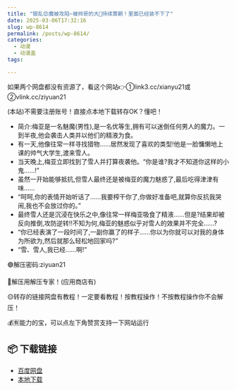 ```yaml
---
title: "银乱😍魔被攻陷~被帅哥的大🐔持续蒿朝！里面已经装不下了"
date: 2025-03-06T17:32:16
slug: wp-8614
permalink: /posts/wp-8614/
categories:
  - 动漫
  - 动漫盖
tags:

---
```


如果两个网盘都没有资源了，看这个网站👉①link3.cc/xianyu21或②vlink.cc/ziyuan21

(本站)不需要注册账号！直接点本地下载转存OK？懂吧！

*   简介:梅亚是一名魅魔(男性),是一名优等生,拥有可以迷倒任何男人的魔力。一到半夜,他会袭击人类并以他们的精液为食。
*   有一天,他像往常一样寻找猎物……居然发现了喜欢的类型!他是一脸慵懒地上课的帅气大学生,渡来雪人。
*   当天晚上,梅亚立即找到了雪人并打算夜袭他。“你是谁?我才不知道你这样的小鬼……!”
*   虽然一开始能够抵抗,但雪人最终还是被梅亚的魔力魅惑了,最后吃得津津有味……
*   “呵呵,你的表情开始听话了……我要榨干你了,你做好准备吧,就算你反抗我哭闹,我也不会放过你的。”
*   最终雪人还是沉浸在快乐之中,像往常一样梅亚吸食了精液……但是?结果却被反向推倒,攻防逆转!!不知为何,梅亚的魅惑似乎对雪人的效果并不完全……?
*   “你已经表演了一段时间了,一副你赢了的样子……你以为你就可以对我的身体为所欲为,然后就那么轻松地回家吗?”
*   “雪、雪人,我已经……啊!”

🟢解压密码:ziyuan21

🔵解压用解压专家！(应用商店有)

🟡转存的链接网盘有教程！一定要看教程！按教程操作！不按教程操作你不会解压！

💰🈶能力的宝，可以点左下角赞赏支持一下网站运行

## 📦 下载链接
- [百度网盘](https://blziyuan21.com/pay-download/8614?key=2b28a6b5fa&down_id=0)
- [本地下载](https://blziyuan21.com/pay-download/8614?key=2b28a6b5fa&down_id=1)


